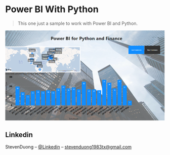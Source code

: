 ﻿# Power BI With Python
> This one just a sample to work with Power BI and Python.


![](/header.png)



## Linkedin

StevenDuong – [@Linkedin]( https://www.linkedin.com/in/anhduongsb/) – stevenduong1983tx@gmail.com


